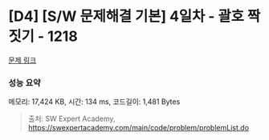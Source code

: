 # [D4] [S/W 문제해결 기본] 4일차 - 괄호 짝짓기 - 1218 

[문제 링크](https://swexpertacademy.com/main/code/problem/problemDetail.do?contestProbId=AV14eWb6AAkCFAYD) 

### 성능 요약

메모리: 17,424 KB, 시간: 134 ms, 코드길이: 1,481 Bytes



> 출처: SW Expert Academy, https://swexpertacademy.com/main/code/problem/problemList.do
